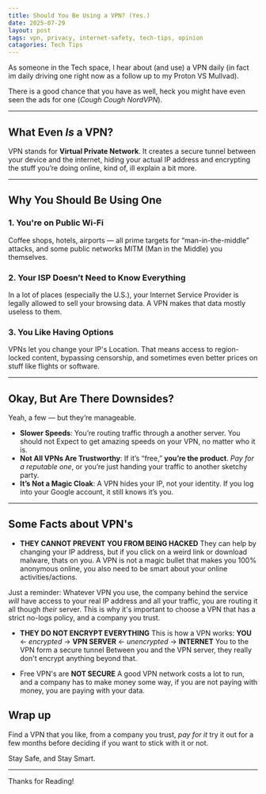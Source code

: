 ```yaml
---
title: Should You Be Using a VPN? (Yes.)
date: 2025-07-29
layout: post
tags: vpn, privacy, internet-safety, tech-tips, opinion
catagories: Tech Tips
---
```


As someone in the Tech space, I hear about (and use) a VPN daily (in fact im daily driving one right now as a follow up to my Proton VS Mullvad).

There is a good chance that you have as well, heck you might have even seen the ads for one (*Cough Cough NordVPN*).

---

## What Even *Is* a VPN?

VPN stands for **Virtual Private Network**. It creates a secure tunnel between your device and the internet, hiding your actual IP address and encrypting the stuff you’re doing online, kind of, ill explain a bit more. 

---

## Why You Should Be Using One

### 1. **You're on Public Wi-Fi**
Coffee shops, hotels, airports — all prime targets for “man-in-the-middle” attacks, and some public networks MITM (Man in the Middle) you themselves. 

### 2. **Your ISP Doesn’t Need to Know Everything**
In a lot of places (especially the U.S.), your Internet Service Provider is legally allowed to sell your browsing data. A VPN makes that data mostly useless to them.

### 3. **You Like Having Options**
VPNs let you change your IP's Location.  That means access to region-locked content, bypassing censorship, and sometimes even better prices on stuff like flights or software.

---

## Okay, But Are There Downsides?

Yeah, a few — but they’re manageable.

- **Slower Speeds**: You’re routing traffic through a another server. You should not Expect to get amazing speeds on your VPN, no matter who it is. 
- **Not All VPNs Are Trustworthy**: If it’s “free,” **you’re the product**. *Pay for a reputable one*, or you’re just handing your traffic to another sketchy party.
- **It’s Not a Magic Cloak**: A VPN hides your IP, not your identity. If you log into your Google account, it still knows it’s you.

---

## Some Facts about VPN's 

- **THEY CANNOT PREVENT YOU FROM BEING HACKED**
They can help by changing your IP address, but if you click on a weird link or download malware, thats on you. 
 A VPN is not a magic bullet that makes you 100% anonymous online, you also need to be smart about your online activities/actions. 
 
 Just a reminder:  Whatever VPN you use, the company behind the service *will* have access to your real IP address and all your traffic, you are routing it all though *their* server. This is why it's important to choose a VPN that has a strict no-logs policy, and a company you trust. 

- **THEY DO NOT ENCRYPT EVERYTHING**
This is how a VPN works:
**YOU** <- *encrypted* -> **VPN SERVER** <- *unencrypted* -> **INTERNET** 
You to the VPN form a secure tunnel Between you and the VPN server, they really don't encrypt anything beyond that. 

- Free VPN's are **NOT SECURE** 
A good VPN network costs a lot to run, and a company has to make money some way, if you are not paying with money, you are paying with your data. 


## Wrap up
Find a VPN that you like, from a company you trust, *pay for it* try it out for a few months before deciding if you want to stick with it or not. 

Stay Safe, and Stay Smart. 



---
Thanks for Reading! 
